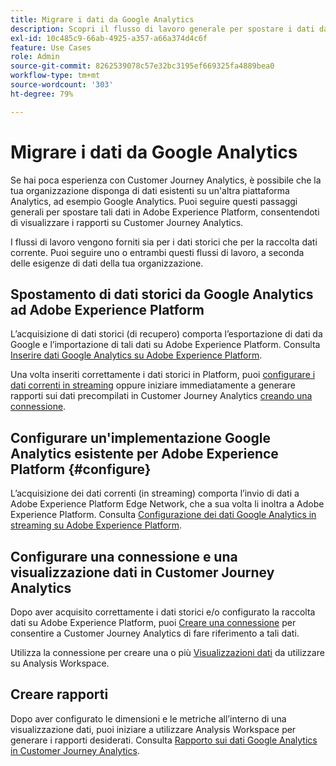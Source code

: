 ```yaml
---
title: Migrare i dati da Google Analytics
description: Scopri il flusso di lavoro generale per spostare i dati da Google Analytics a Adobe Experience Platform e visualizzare i rapporti in Customer Journey Analytics.
exl-id: 10c485c9-66ab-4925-a357-a66a374d4c6f
feature: Use Cases
role: Admin
source-git-commit: 8262539078c57e32bc3195ef669325fa4889bea0
workflow-type: tm+mt
source-wordcount: '303'
ht-degree: 79%

---
```


# Migrare i dati da Google Analytics

Se hai poca esperienza con Customer Journey Analytics, è possibile che la tua organizzazione disponga di dati esistenti su un&#39;altra piattaforma Analytics, ad esempio Google Analytics. Puoi seguire questi passaggi generali per spostare tali dati in Adobe Experience Platform, consentendoti di visualizzare i rapporti su Customer Journey Analytics.

I flussi di lavoro vengono forniti sia per i dati storici che per la raccolta dati corrente. Puoi seguire uno o entrambi questi flussi di lavoro, a seconda delle esigenze di dati della tua organizzazione.

## Spostamento di dati storici da Google Analytics ad Adobe Experience Platform

L’acquisizione di dati storici (di recupero) comporta l’esportazione di dati da Google e l’importazione di tali dati su Adobe Experience Platform. Consulta [Inserire dati Google Analytics su Adobe Experience Platform](backfill.md).

Una volta inseriti correttamente i dati storici in Platform, puoi [configurare i dati correnti in streaming](streaming.md) oppure iniziare immediatamente a generare rapporti sui dati precompilati in Customer Journey Analytics [creando una connessione](/help/connections/create-connection.md).

## Configurare un&#39;implementazione Google Analytics esistente per Adobe Experience Platform {#configure}

L’acquisizione dei dati correnti (in streaming) comporta l’invio di dati a Adobe Experience Platform Edge Network, che a sua volta li inoltra a Adobe Experience Platform. Consulta [Configurazione dei dati Google Analytics in streaming su Adobe Experience Platform](streaming.md).

## Configurare una connessione e una visualizzazione dati in Customer Journey Analytics

Dopo aver acquisito correttamente i dati storici e/o configurato la raccolta dati su Adobe Experience Platform, puoi [Creare una connessione](/help/connections/create-connection.md) per consentire a Customer Journey Analytics di fare riferimento a tali dati.

Utilizza la connessione per creare una o più [Visualizzazioni dati](/help/data-views/create-dataview.md) da utilizzare su Analysis Workspace.

## Creare rapporti

Dopo aver configurato le dimensioni e le metriche all’interno di una visualizzazione dati, puoi iniziare a utilizzare Analysis Workspace per generare i rapporti desiderati. Consulta [Rapporto sui dati Google Analytics in Customer Journey Analytics](report.md).
